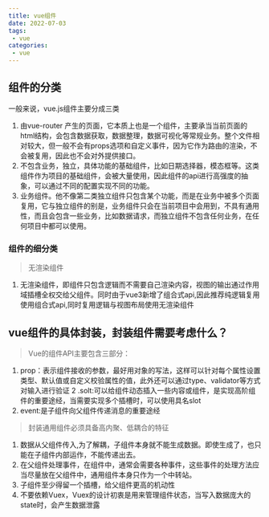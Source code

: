 ```yaml
---
title: vue组件
date: 2022-07-03
tags:
 - vue
categories:
 - vue
---
```


## 组件的分类
一般来说，vue.js组件主要分成三类
1. 由vue-router 产生的页面，它本质上也是一个组件，主要承当当前页面的html结构，会包含数据获取，数据整理，数据可视化等常规业务。整个文件相对较大，但一般不会有props选项和自定义事件，因为它作为路由的渲染，不会被复用，因此也不会对外提供接口。
2. 不包含业务，独立，具体功能的基础组件，比如日期选择器，模态框等。这类组件作为项目的基础组件，会被大量使用，因此组件的api进行高强度的抽象，可以通过不同的配置实现不同的功能。
3. 业务组件。他不像第二类独立组件只包含某个功能，而是在业务中被多个页面复用，它与独立组件的别是，业务组件只会在当前项目中会用到，不具有通用性，而且会包含一些业务，比如数据请求，而独立组件不包含任何业务，在任何项目中都可以使用。


### 组件的细分类
> 无渲染组件
1. 无渲染组件，即组件只包含逻辑而不需要自己渲染内容，视图的输出通过作用域插槽全权交给父组件。同时由于vue3新增了组合式api,因此推荐纯逻辑复用使用组合式api,同时复用逻辑与视图布局使用无渲染组件

## vue组件的具体封装，封装组件需要考虑什么？
> Vue的组件API主要包含三部分：
1. prop：表示组件接收的参数，最好用对象的写法，这样可以针对每个属性设置类型、默认值或自定义校验属性的值，此外还可以通过type、validator等方式对输入进行验证
2 .solt:可以给组件动态插入一些内容或组件，是实现高阶组件的重要途经，当需要实现多个插槽时，可以使用具名slot
3. event:是子组件向父组件传递消息的重要途经
> 封装通用组件必须具备高内聚、低耦合的特征
1. 数据从父组件传入,为了解耦，子组件本身就不能生成数据。即使生成了，也只能在子组件内部运作，不能传递出去。
2. 在父组件处理事件，在组件中，通常会需要各种事件，这些事件的处理方法应当尽量放在父组件中，通用组件本身只作为一个中转站。
3. 子组件至少得留一个插槽，给父组件更高的机动性
4. 不要依赖Vuex，Vuex的设计初衷是用来管理组件状态，当写入数据庞大的state时，会产生数据泄露